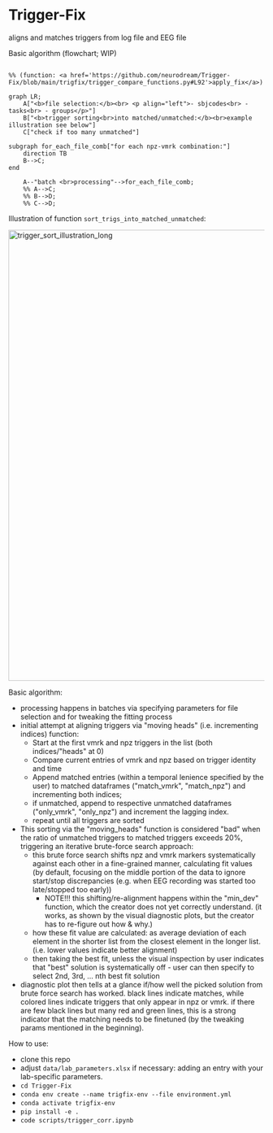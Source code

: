 # Trigger-Fix
aligns and matches triggers from log file and EEG file

Basic algorithm (flowchart; WIP)

```mermaid

%% (function: <a href='https://github.com/neurodream/Trigger-Fix/blob/main/trigfix/trigger_compare_functions.py#L92'>apply_fix</a>)

graph LR;
    A["<b>file selection:</b><br> <p align="left">- sbjcodes<br> - tasks<br> - groups</p>"]
    B["<b>trigger sorting<br>into matched/unmatched:</b><br>example illustration see below"]
    C["check if too many unmatched"]

subgraph for_each_file_comb["for each npz-vmrk combination:"]
    direction TB
    B-->C;
end

    A--"batch <br>processing"-->for_each_file_comb;
    %% A-->C;
    %% B-->D;
    %% C-->D;
```

Illustration of function ```sort_trigs_into_matched_unmatched```:

<img width="887" alt="trigger_sort_illustration_long" src="https://github.com/neurodream/Trigger-Fix/assets/117816806/6502e69c-d122-45f2-a09f-acb25a56a70d">

Basic algorithm:
- processing happens in batches via specifying parameters for file selection and for tweaking the fitting process
- initial attempt at aligning triggers via "moving heads" (i.e. incrementing indices) function:
	- Start at the first vmrk and npz triggers in the list (both indices/"heads" at 0)
 	- Compare current entries of vmrk and npz based on trigger identity and time
	- Append matched entries (within a temporal lenience specified by the user) to matched dataframes ("match_vmrk", "match_npz") and incrementing both indices;
	- if unmatched, append to respective unmatched dataframes ("only_vmrk", "only_npz") and increment the lagging index.
	- repeat until all triggers are sorted 
- This sorting via the "moving_heads" function is considered "bad" when the ratio of unmatched triggers to matched triggers exceeds 20%, triggering an iterative brute-force search approach:
	- this brute force search shifts npz and vmrk markers systematically against each other in a fine-grained manner, calculating fit values (by default, focusing on the middle portion of the data to ignore start/stop discrepancies (e.g. when EEG recording was started too late/stopped too early))
		- NOTE!!! this shifting/re-alignment happens within the "min_dev" function, which the creator does not yet correctly understand. (it works, as shown by the visual diagnostic plots, but the creator has to re-figure out how & why.)
	- how these fit value are calculated: as average deviation of each element in the shorter list from the closest element in the longer list. (i.e. lower values indicate better alignment)
	- then taking the best fit, unless the visual inspection by user indicates that "best" solution is systematically off - user can then specify to select 2nd, 3rd, ... nth best fit solution
- diagnostic plot then tells at a glance if/how well the picked solution from brute force search has worked. black lines indicate matches, while colored lines indicate triggers that only appear in npz or vmrk. if there are few black lines but many red and green lines, this is a strong indicator that the matching needs to be finetuned (by the tweaking params mentioned in the beginning).

How to use:
- clone this repo
- adjust ```data/lab_parameters.xlsx``` if necessary: adding an entry with your lab-specific parameters.
- ```cd Trigger-Fix```
- ```conda env create --name trigfix-env --file environment.yml```
- ```conda activate trigfix-env```
- ```pip install -e .```
- ```code scripts/trigger_corr.ipynb```
